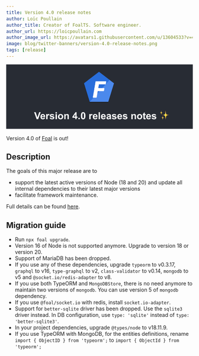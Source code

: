 ```yaml
---
title: Version 4.0 release notes
author: Loïc Poullain
author_title: Creator of FoalTS. Software engineer.
author_url: https://loicpoullain.com
author_image_url: https://avatars1.githubusercontent.com/u/13604533?v=4
image: blog/twitter-banners/version-4.0-release-notes.png
tags: [release]
---
```


![Banner](./assets/version-4.0-is-here/banner.png)

Version 4.0 of [Foal](https://foalts.org/) is out!

<!--truncate-->

## Description

The goals of this major release are to
- support the latest active versions of Node (18 and 20) and update all internal dependencies to their latest major versions
- facilitate framework maintenance.

Full details can be found [here](https://github.com/FoalTS/foal/issues/1223).

## Migration guide

- Run `npx foal upgrade`.
- Version 16 of Node is not supported anymore. Upgrade to version 18 or version 20.
- Support of MariaDB has been dropped.
- If you use any of these dependencies, upgrade `typeorm` to v0.3.17, `graphql` to v16, `type-graphql` to v2, `class-validator` to v0.14, `mongodb` to v5 and `@socket.io/redis-adapter` to v8.
- If you use both TypeORM and `MongoDBStore`, there is no need anymore to maintain two versions of `mongodb`. You can use version 5 of `mongodb` dependency.
- If you use `@foal/socket.io` with redis, install `socket.io-adapter`.
- Support for `better-sqlite` driver has been dropped. Use the `sqlite3` driver instead. In DB configuration, use `type: 'sqlite'` instead of `type: 'better-sqlite3'`.
- In your project dependencies, upgrade `@types/node` to v18.11.9.
- If you use TypeORM with MongoDB, for the entities definitions, rename `import { ObjectID } from 'typeorm';` to `import { ObjectId } from 'typeorm';`
